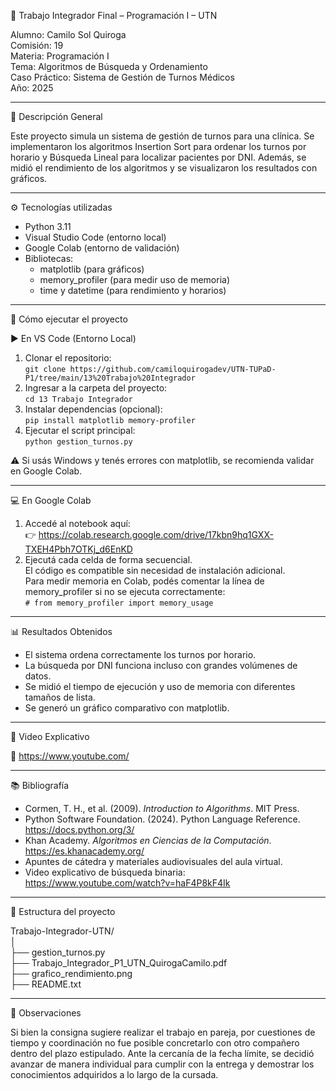 

🏥 Trabajo Integrador Final – Programación I – UTN

Alumno: Camilo Sol Quiroga  
Comisión: 19  
Materia: Programación I  
Tema: Algoritmos de Búsqueda y Ordenamiento  
Caso Práctico: Sistema de Gestión de Turnos Médicos  
Año: 2025  

---

📌 Descripción General

Este proyecto simula un sistema de gestión de turnos para una clínica. Se implementaron los algoritmos Insertion Sort para ordenar los turnos por horario y Búsqueda Lineal para localizar pacientes por DNI. Además, se midió el rendimiento de los algoritmos y se visualizaron los resultados con gráficos.

---

⚙️ Tecnologías utilizadas

- Python 3.11  
- Visual Studio Code (entorno local)  
- Google Colab (entorno de validación)  
- Bibliotecas:
  - matplotlib (para gráficos)
  - memory_profiler (para medir uso de memoria)
  - time y datetime (para rendimiento y horarios)

---

🚀 Cómo ejecutar el proyecto

▶️ En VS Code (Entorno Local)  
1. Clonar el repositorio:  
   `git clone https://github.com/camiloquirogadev/UTN-TUPaD-P1/tree/main/13%20Trabajo%20Integrador`  
2. Ingresar a la carpeta del proyecto:  
   `cd 13 Trabajo Integrador`  
3. Instalar dependencias (opcional):  
   `pip install matplotlib memory-profiler`  
4. Ejecutar el script principal:  
   `python gestion_turnos.py`  

⚠️ Si usás Windows y tenés errores con matplotlib, se recomienda validar en Google Colab.

---

💻 En Google Colab  
1. Accedé al notebook aquí:  
   👉 https://colab.research.google.com/drive/17kbn9hq1GXX-TXEH4Pbh7OTKj_d6EnKD  
2. Ejecutá cada celda de forma secuencial.  
   El código es compatible sin necesidad de instalación adicional.  
   Para medir memoria en Colab, podés comentar la línea de memory_profiler si no se ejecuta correctamente:  
   `# from memory_profiler import memory_usage`

---

📊 Resultados Obtenidos

- El sistema ordena correctamente los turnos por horario.  
- La búsqueda por DNI funciona incluso con grandes volúmenes de datos.  
- Se midió el tiempo de ejecución y uso de memoria con diferentes tamaños de lista.  
- Se generó un gráfico comparativo con matplotlib.

---

🎥 Video Explicativo

🔗 https://www.youtube.com/ 


---

📚 Bibliografía

- Cormen, T. H., et al. (2009). *Introduction to Algorithms*. MIT Press.  
- Python Software Foundation. (2024). Python Language Reference. https://docs.python.org/3/  
- Khan Academy. *Algoritmos en Ciencias de la Computación*. https://es.khanacademy.org/  
- Apuntes de cátedra y materiales audiovisuales del aula virtual.  
- Video explicativo de búsqueda binaria: https://www.youtube.com/watch?v=haF4P8kF4Ik  

---

📁 Estructura del proyecto

Trabajo-Integrador-UTN/  
│  
├── gestion_turnos.py  
├── Trabajo_Integrador_P1_UTN_QuirogaCamilo.pdf  
├── grafico_rendimiento.png  
├── README.txt  

---

📌 Observaciones

Si bien la consigna sugiere realizar el trabajo en pareja, por cuestiones de tiempo y coordinación no fue posible concretarlo con otro compañero dentro del plazo estipulado. Ante la cercanía de la fecha límite, se decidió avanzar de manera individual para cumplir con la entrega y demostrar los conocimientos adquiridos a lo largo de la cursada.
